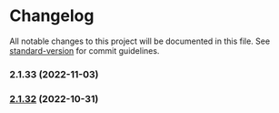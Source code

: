 # Changelog

All notable changes to this project will be documented in this file. See [standard-version](https://github.com/conventional-changelog/standard-version) for commit guidelines.

### 2.1.33 (2022-11-03)

### [2.1.32](https://github.com/AmruthPillai/Reactive-Resume/compare/v3.6.8-patch-1...v2.1.32) (2022-10-31)
